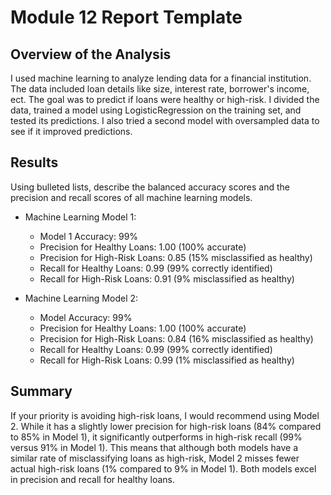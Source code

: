 # Module 12 Report Template

## Overview of the Analysis

I used machine learning to analyze lending data for a financial institution. The data included loan details like size, interest rate, borrower's income, ect. The goal was to predict if loans were healthy or high-risk. I divided the data, trained a model using LogisticRegression on the training set, and tested its predictions. I also tried a second model with oversampled data to see if it improved predictions.

## Results

Using bulleted lists, describe the balanced accuracy scores and the precision and recall scores of all machine learning models.

- Machine Learning Model 1:

  - Model 1 Accuracy: 99%
  - Precision for Healthy Loans: 1.00 (100% accurate)
  - Precision for High-Risk Loans: 0.85 (15% misclassified as healthy)
  - Recall for Healthy Loans: 0.99 (99% correctly identified)
  - Recall for High-Risk Loans: 0.91 (9% misclassified as healthy)

- Machine Learning Model 2:
  - Model Accuracy: 99%
  - Precision for Healthy Loans: 1.00 (100% accurate)
  - Precision for High-Risk Loans: 0.84 (16% misclassified as healthy)
  - Recall for Healthy Loans: 0.99 (99% correctly identified)
  - Recall for High-Risk Loans: 0.99 (1% misclassified as healthy)

## Summary

If your priority is avoiding high-risk loans, I would recommend using Model 2. While it has a slightly lower precision for high-risk loans (84% compared to 85% in Model 1), it significantly outperforms in high-risk recall (99% versus 91% in Model 1). This means that although both models have a similar rate of misclassifying loans as high-risk, Model 2 misses fewer actual high-risk loans (1% compared to 9% in Model 1). Both models excel in precision and recall for healthy loans.
